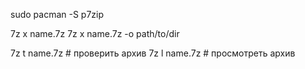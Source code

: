 sudo pacman -S p7zip

7z x name.7z
7z x name.7z -o path/to/dir

7z t name.7z # проверить архив
7z l name.7z # просмотреть архив
